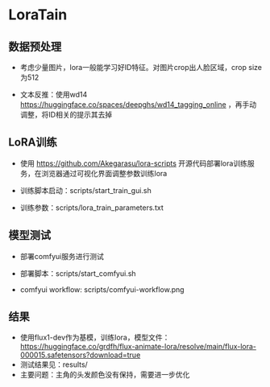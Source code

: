 # LoraTain

## 数据预处理

* 考虑少量图片，lora一般能学习好ID特征。对图片crop出人脸区域，crop size为512

* 文本反推：使用wd14 https://huggingface.co/spaces/deepghs/wd14_tagging_online ，再手动调整，将ID相关的提示其去掉

## LoRA训练

* 使用 https://github.com/Akegarasu/lora-scripts 开源代码部署lora训练服务，在浏览器通过可视化界面调整参数训练lora

* 训练脚本启动：scripts/start_train_gui.sh

* 训练参数：scripts/lora_train_parameters.txt

## 模型测试

* 部署comfyui服务进行测试

* 部署脚本：scripts/start_comfyui.sh

* comfyui workflow: scripts/comfyui-workflow.png

## 结果

* 使用flux1-dev作为基模，训练lora，模型文件： https://huggingface.co/grdfh/flux-animate-lora/resolve/main/flux-lora-000015.safetensors?download=true
* 测试结果见：results/
* 主要问题：主角的头发颜色没有保持，需要进一步优化